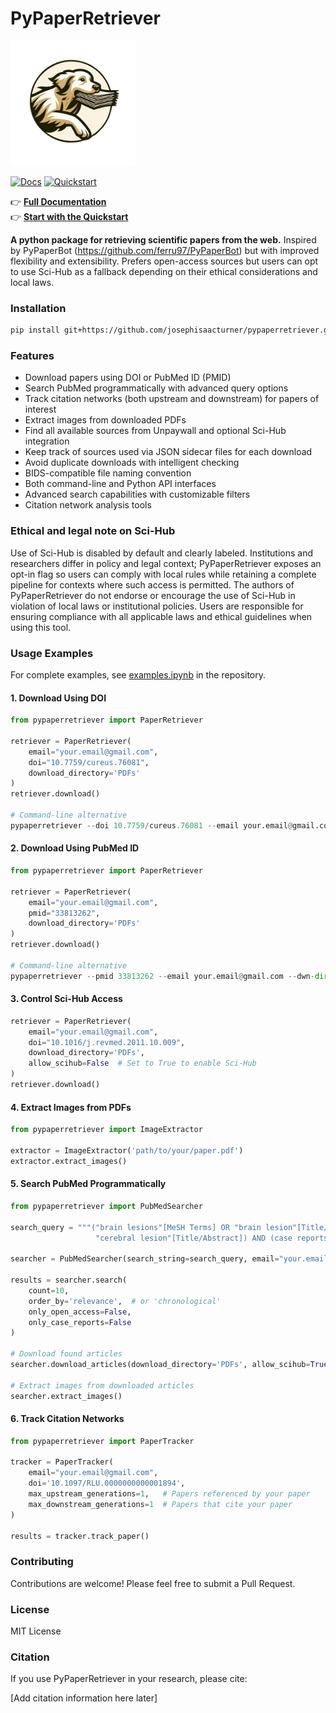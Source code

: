 # PyPaperRetriever

<img src="logo.png" width="200">

[![Docs](https://img.shields.io/badge/Docs-Read%20the%20docs-blue?logo=readthedocs)](https://josephiturner.com/pypaperretriever/)
[![Quickstart](https://img.shields.io/badge/Quickstart-5%20min-brightgreen)](https://josephiturner.com/pypaperretriever/quickstart/)

👉 **[Full Documentation](https://josephiturner.com/pypaperretriever/)**  
👉 **[Start with the Quickstart](https://josephiturner.com/pypaperretriever/quickstart/)**

**A python package for retrieving scientific papers from the web.** Inspired by PyPaperBot (https://github.com/ferru97/PyPaperBot) but with improved flexibility and extensibility. Prefers open-access sources but users can opt to use Sci-Hub as a fallback depending on their ethical considerations and local laws.

### Installation
    
```bash
pip install git+https://github.com/josephisaacturner/pypaperretriever.git
```

### Features

- Download papers using DOI or PubMed ID (PMID)
- Search PubMed programmatically with advanced query options
- Track citation networks (both upstream and downstream) for papers of interest
- Extract images from downloaded PDFs
- Find all available sources from Unpaywall and optional Sci-Hub integration
- Keep track of sources used via JSON sidecar files for each download
- Avoid duplicate downloads with intelligent checking
- BIDS-compatible file naming convention
- Both command-line and Python API interfaces
- Advanced search capabilities with customizable filters
- Citation network analysis tools

### Ethical and legal note on Sci-Hub
Use of Sci-Hub is disabled by default and clearly labeled. Institutions and researchers differ in policy and legal context; PyPaperRetriever exposes an opt-in flag so users can comply with local rules while retaining a complete pipeline for contexts where such access is permitted. The authors of PyPaperRetriever do not endorse or encourage the use of Sci-Hub in violation of local laws or institutional policies. Users are responsible for ensuring compliance with all applicable laws and ethical guidelines when using this tool.

### Usage Examples

For complete examples, see [examples.ipynb](examples.ipynb) in the repository.

#### 1. Download Using DOI

```python
from pypaperretriever import PaperRetriever

retriever = PaperRetriever(
    email="your.email@gmail.com",
    doi="10.7759/cureus.76081",
    download_directory='PDFs'
)
retriever.download()

# Command-line alternative
pypaperretriever --doi 10.7759/cureus.76081 --email your.email@gmail.com --dwn-dir PDFs
```

#### 2. Download Using PubMed ID

```python
from pypaperretriever import PaperRetriever

retriever = PaperRetriever(
    email="your.email@gmail.com",
    pmid="33813262",
    download_directory='PDFs'
)
retriever.download()

# Command-line alternative
pypaperretriever --pmid 33813262 --email your.email@gmail.com --dwn-dir PDFs
```

#### 3. Control Sci-Hub Access

```python
retriever = PaperRetriever(
    email="your.email@gmail.com",
    doi="10.1016/j.revmed.2011.10.009",
    download_directory='PDFs',
    allow_scihub=False  # Set to True to enable Sci-Hub
)
retriever.download()
```

#### 4. Extract Images from PDFs

```python
from pypaperretriever import ImageExtractor

extractor = ImageExtractor('path/to/your/paper.pdf')
extractor.extract_images()
```

#### 5. Search PubMed Programmatically

```python
from pypaperretriever import PubMedSearcher

search_query = """("brain lesions"[MeSH Terms] OR "brain lesion"[Title/Abstract] OR 
                   "cerebral lesion"[Title/Abstract]) AND (case reports[Publication Type])"""

searcher = PubMedSearcher(search_string=search_query, email="your.email@gmail.com")

results = searcher.search(
    count=10,
    order_by='relevance',  # or 'chronological'
    only_open_access=False,
    only_case_reports=False
)

# Download found articles
searcher.download_articles(download_directory='PDFs', allow_scihub=True)

# Extract images from downloaded articles
searcher.extract_images()
```

#### 6. Track Citation Networks

```python
from pypaperretriever import PaperTracker

tracker = PaperTracker(
    email="your.email@gmail.com",
    doi='10.1097/RLU.0000000000001894',
    max_upstream_generations=1,   # Papers referenced by your paper
    max_downstream_generations=1  # Papers that cite your paper
)

results = tracker.track_paper()
```

### Contributing

Contributions are welcome! Please feel free to submit a Pull Request.

### License

MIT License

### Citation

If you use PyPaperRetriever in your research, please cite:

[Add citation information here later]